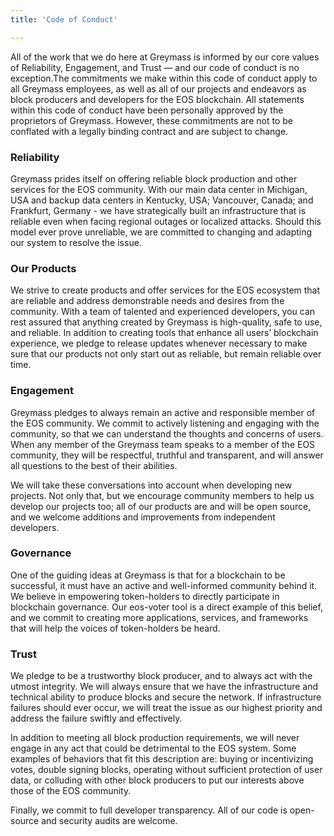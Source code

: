 ```yaml
---
title: 'Code of Conduct'

---
```


All of the work that we do here at Greymass is informed by our core values of Reliability, Engagement, and Trust — and our code of conduct is no exception.The commitments we make within this code of conduct apply to all Greymass employees, as well as all of our projects and endeavors as block producers and developers for the EOS blockchain. All statements within this code of conduct have been personally approved by the proprietors of Greymass. However, these commitments are not to be conflated with a legally binding contract and are subject to change.

### Reliability

Greymass prides itself on offering reliable block production and other services for the EOS community. With our main data center in Michigan, USA and backup data centers in Kentucky, USA; Vancouver, Canada; and Frankfurt, Germany - we have strategically built an infrastructure that is reliable even when facing regional outages or localized attacks. Should this model ever prove unreliable, we are committed to changing and adapting our system to resolve the issue.

### Our Products

We strive to create products and offer services for the EOS ecosystem that are reliable and address demonstrable needs and desires from the community. With a team of talented and experienced developers, you can rest assured that anything created by Greymass is high-quality, safe to use, and reliable. In addition to creating tools that enhance all users’ blockchain experience, we pledge to release updates whenever necessary to make sure that our products not only start out as reliable, but remain reliable over time.

### Engagement

Greymass pledges to always remain an active and responsible member of the EOS community. We commit to actively listening and engaging with the community, so that we can understand the thoughts and concerns of users. When any member of the Greymass team speaks to a member of the EOS community, they will be respectful, truthful and transparent, and will answer all questions to the best of their abilities.

We will take these conversations into account when developing new projects. Not only that, but we encourage community members to help us develop our projects too; all of our products are and will be open source, and we welcome additions and improvements from independent developers.

### Governance

One of the guiding ideas at Greymass is that for a blockchain to be successful, it must have an active and well-informed community behind it. We believe in empowering token-holders to directly participate in blockchain governance. Our eos-voter tool is a direct example of this belief, and we commit to creating more applications, services, and frameworks that will help the voices of token-holders be heard.

### Trust

We pledge to be a trustworthy block producer, and to always act with the utmost integrity. We will always ensure that we have the infrastructure and technical ability to produce blocks and secure the network. If infrastructure failures should ever occur, we will treat the issue as our highest priority and address the failure swiftly and effectively.

In addition to meeting all block production requirements, we will never engage in any act that could be detrimental to the EOS system. Some examples of behaviors that fit this description are: buying or incentivizing votes, double signing blocks, operating without sufficient protection of user data, or colluding with other block producers to put our interests above those of the EOS community.

Finally, we commit to full developer transparency. All of our code is open-source and security audits are welcome.
